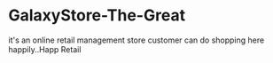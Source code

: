 # GalaxyStore-The-Great
it's an online retail management store customer can do shopping here happily..Happ Retail
